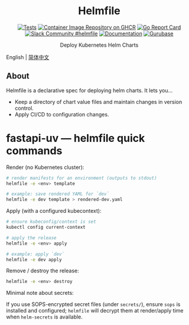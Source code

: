 <!-- markdownlint-configure-file {
  "MD013": {
    "code_blocks": false,
    "tables": false
  },
  "MD033": false,
  "MD041": false
} -->

<div align="center" markdown="1">

# Helmfile

[![Tests](https://github.com/helmfile/helmfile/actions/workflows/ci.yaml/badge.svg?branch=main)](https://github.com/helmfile/helmfile/actions/workflows/ci.yaml?query=branch%3Amain)
[![Container Image Repository on GHCR](https://ghcr-badge.egpl.dev/helmfile/helmfile/latest_tag?trim=major&label=latest "Docker Repository on ghcr")](https://github.com/helmfile/helmfile/pkgs/container/helmfile)
[![Go Report Card](https://goreportcard.com/badge/github.com/helmfile/helmfile)](https://goreportcard.com/report/github.com/helmfile/helmfile)
[![Slack Community #helmfile](https://slack.sweetops.com/badge.svg)](https://slack.sweetops.com)
[![Documentation](https://readthedocs.org/projects/helmfile/badge/?version=latest&style=flat)](https://helmfile.readthedocs.io/en/latest/)
[![Gurubase](https://img.shields.io/badge/Gurubase-Ask%20Helmfile%20Guru-006BFF)](https://gurubase.io/g/helmfile)

Deploy Kubernetes Helm Charts
<br />

</div>

English | [简体中文](./README-zh_CN.md)

## About

Helmfile is a declarative spec for deploying helm charts. It lets you...

* Keep a directory of chart value files and maintain changes in version control.
* Apply CI/CD to configuration changes.
# fastapi-uv — helmfile quick commands

Render (no Kubernetes cluster):

```bash
# render manifests for an environment (outputs to stdout)
helmfile -e <env> template

# example: save rendered YAML for `dev`
helmfile -e dev template > rendered-dev.yaml
```

Apply (with a configured kubecontext):

```bash
# ensure kubeconfig/context is set
kubectl config current-context

# apply the release
helmfile -e <env> apply

# example: apply `dev`
helmfile -e dev apply
```

Remove / destroy the release:

```bash
helmfile -e <env> destroy
```

Minimal note about secrets:

If you use SOPS-encrypted secret files (under `secrets/`), ensure `sops` is installed and configured; `helmfile` will decrypt them at render/apply time when `helm-secrets` is available.

